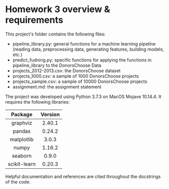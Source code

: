 # Homework 3 overview & requirements

This project's folder contains the following files:

- pipeline_library.py: general functions for a machine learning pipeline (reading data, preprocessing data, generating features, building models, etc.)
- predict_fudning.py: specific functions for applying the functions in pipeline_library to the DonorsChoose Data
- projects_2012-2013.csv: the DonorsChoose dataset
- projects_1000.csv: a sample of 1000 DonorsChoose projects
- projects_sample.csv: a sample of 10000 DonorsChoose projects
- assignment.md: the assignment statement

The project was developed using Python 3.7.3 on MacOS Mojave 10.14.4. It requires the following libraries:

| Package        | Version     |
| :------------: | :---------: |
| graphviz       | 2.40.1      |
| pandas         | 0.24.2      |
| matplotlib     | 3.0.3       |
| numpy          | 1.16.2      |
| seaborn        | 0.9.0       |
| scikit-learn   | 0.20.3      |

Helpful documentation and references are cited throughout the docstrings of the code.